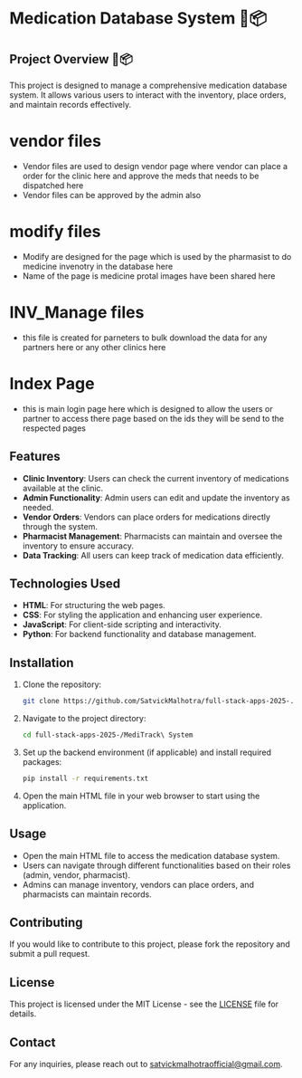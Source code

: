 # Medication Database System 💊📦

## Project Overview 💊📦
This project is designed to manage a comprehensive medication database system. It allows various users to interact with the inventory, place orders, and maintain records effectively.

# vendor files
- Vendor files are used to design vendor page where vendor can place a order for the clinic here and approve the meds that needs to be dispatched here 
- Vendor files can be approved by the admin also 

# modify files
- Modify are designed for the page which is used by the pharmasist to do medicine invenotry in the database here 
- Name of the page is medicine protal images have been shared here 

# INV_Manage files 
- this file is created for parneters to bulk download the data for any partners here or any other clinics here

# Index Page
- this is main login page here which is designed to allow the users or partner to access there page based on the ids they will be send to the respected pages

## Features
- **Clinic Inventory**: Users can check the current inventory of medications available at the clinic.
- **Admin Functionality**: Admin users can edit and update the inventory as needed.
- **Vendor Orders**: Vendors can place orders for medications directly through the system.
- **Pharmacist Management**: Pharmacists can maintain and oversee the inventory to ensure accuracy.
- **Data Tracking**: All users can keep track of medication data efficiently.

## Technologies Used
- **HTML**: For structuring the web pages.
- **CSS**: For styling the application and enhancing user experience.
- **JavaScript**: For client-side scripting and interactivity.
- **Python**: For backend functionality and database management.

## Installation
1. Clone the repository:
   ```bash
   git clone https://github.com/SatvickMalhotra/full-stack-apps-2025-.git
   ```
2. Navigate to the project directory:
   ```bash
   cd full-stack-apps-2025-/MediTrack\ System
   ```
3. Set up the backend environment (if applicable) and install required packages:
   ```bash
   pip install -r requirements.txt
   ```
4. Open the main HTML file in your web browser to start using the application.

## Usage
- Open the main HTML file to access the medication database system.
- Users can navigate through different functionalities based on their roles (admin, vendor, pharmacist).
- Admins can manage inventory, vendors can place orders, and pharmacists can maintain records.

## Contributing
If you would like to contribute to this project, please fork the repository and submit a pull request.

## License
This project is licensed under the MIT License - see the [LICENSE](LICENSE) file for details.

## Contact
For any inquiries, please reach out to [satvickmalhotraofficial@gmail.com](mailto:satvickmalhotraofficial@gmail.com).

